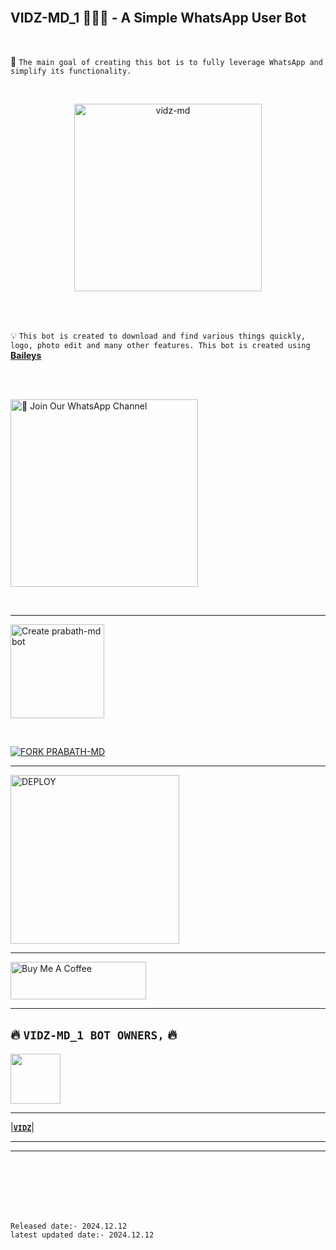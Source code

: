<br>

## VIDZ-MD_1 🧘🏼‍♂️ - A Simple WhatsApp User Bot

<br>

🔮 `The main goal of creating this bot is to fully leverage WhatsApp and simplify its functionality.`

<br>
 
  <p align="center">  
  <a href="https://i.imgur.com/tmnnQZc.jpg">
    <img alt="vidz-md" height="300" src="https://i.imgur.com/tP4vlxV.jpg">
    
  
  </a>
</p>  


<br>
<br>

💡 `This bot is created to download and find various things quickly, logo, photo edit and many other features. This bot is created using` **[Baileys](https://github.com/WhiskeySockets/Baileys)**


<br>
<br>

<a href="https://whatsapp.com/channel/0029VarWtitEgGfDrNnWs83N"><img src="https://img.shields.io/badge/%F0%9F%8E%89%20Join%20Our%20WhatsApp%20Channel-black" alt="📎 Join Our WhatsApp Channel" width="300"></a>

<br>

---

<a href="https://www.prabath-md-official-web.com/"><img src="https://img.shields.io/badge/DEPLOY-greeen" alt="Create prabath-md bot" width="150"></a>

<br>

[![FORK PRABATH-MD](https://img.shields.io/badge/FORK%20-PRABATHMD-white)](https://github.com/prabathLK/PRABATHMD/fork)

 ---
 
<a href="https://prabath-md-terms-and-rules.vercel.app/"><img src="https://img.shields.io/badge/Read%20Our%20Terms%20and%20Conditions-red" alt="DEPLOY" width="270"></a>

---

<a href="https://www.buymeacoffee.com Vidz" target="_blank"><img src="https://cdn.buymeacoffee.com/buttons/v2/default-yellow.png" alt="Buy Me A Coffee" style="height: 60px !important;width: 217px !important;" ></a>

---

## 🔥 **`VIDZ-MD_1 BOT OWNERS,`** 🔥


   <a href="https://github.com/prabathLK/"><img src="https://i.imgur.com/w5SiQOH.jpg" width=80 height=80></a>   

---

|**[`VIDZ`](https://github.com/prabathLK)**|

---


---

<br>
<br>
<br>
<br>
<br>

`Released date:- 2024.12.12`
<br>
`latest updated date:- 2024.12.12`
